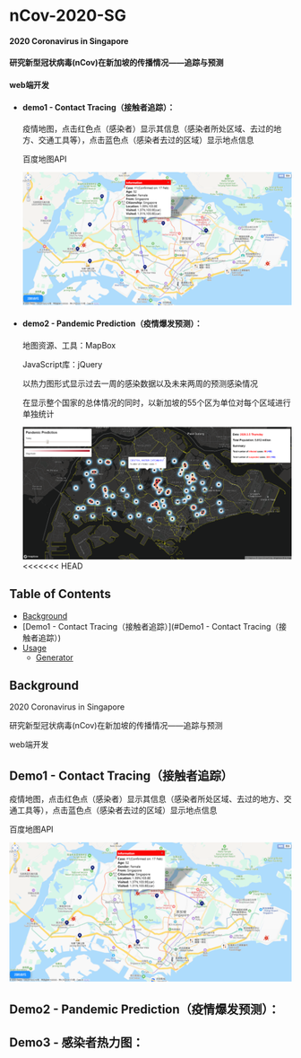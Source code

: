 # nCov-2020-SG
#### 2020 Coronavirus in Singapore 

#### 研究新型冠状病毒(nCov)在新加坡的传播情况——追踪与预测

#### web端开发

- #### demo1 - Contact Tracing（接触者追踪）：

  疫情地图，点击红色点（感染者）显示其信息（感染者所处区域、去过的地方、交通工具等），点击蓝色点（感染者去过的区域）显示地点信息

  百度地图API

  ![](https://github.com/RainFZY/nCov-2020-SG/blob/master/images/demo1.png)

- #### demo2 - Pandemic Prediction（疫情爆发预测）：

  地图资源、工具：MapBox

  JavaScript库：jQuery

  以热力图形式显示过去一周的感染数据以及未来两周的预测感染情况
  
  在显示整个国家的总体情况的同时，以新加坡的55个区为单位对每个区域进行单独统计
  
  ![](https://github.com/RainFZY/nCov-2020-SG/blob/master/images/demo2.png)
<<<<<<< HEAD



## Table of Contents

- [Background](#background)
- [Demo1 - Contact Tracing（接触者追踪）](#Demo1 - Contact Tracing（接触者追踪）)
- [Usage](#usage)
  - [Generator](#generator)



## Background

2020 Coronavirus in Singapore 

研究新型冠状病毒(nCov)在新加坡的传播情况——追踪与预测

web端开发

## Demo1 - Contact Tracing（接触者追踪）

疫情地图，点击红色点（感染者）显示其信息（感染者所处区域、去过的地方、交通工具等），点击蓝色点（感染者去过的区域）显示地点信息

百度地图API

![](https://github.com/RainFZY/nCov-2020-SG/blob/master/images/demo1.png)

## Demo2 - Pandemic Prediction（疫情爆发预测）：



## Demo3 - 感染者热力图：